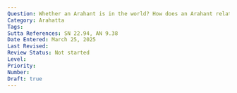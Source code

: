 ```yaml
---
Question: Whether an Arahant is in the world? How does an Arahant relate to the world?
Category: Arahatta
Tags:
Sutta References: SN 22.94, AN 9.38
Date Entered: March 25, 2025
Last Revised:
Review Status: Not started
Level: 
Priority: 
Number: 
Draft: true
---
```

